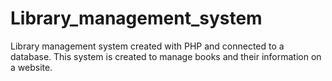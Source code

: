 # Library_management_system
Library management system created with PHP and connected to a database.
This system is created to manage books and their information on a website.
